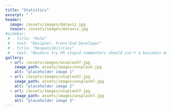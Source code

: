 ```yaml
---
title: "Statistics"
excerpt: " "
header:
  image: /assets/images/dataviz.jpg
  teaser: /assets/images/dataviz.jpg
#sidebar:
 # - title: "Role"
 #   text: "Designer, Front-End Developer"
 # - title: "Responsibilities"
 #   text: "Reuters try PR stupid commenters should isn't a business model"
gallery:
  - url: /assets/images/unsplash7.jpg
    image_path: assets/images/unsplash.jpg
    alt: "placeholder image 1"
  - url: /assets/images/unsplash7.jpg
    image_path: assets/images/unsplash7.jpg
    alt: "placeholder image 2"
  - url: /assets/images/unsplash7.jpg
    image_path: assets/images/unsplash7.jpg
    alt: "placeholder image 3"
---
```

